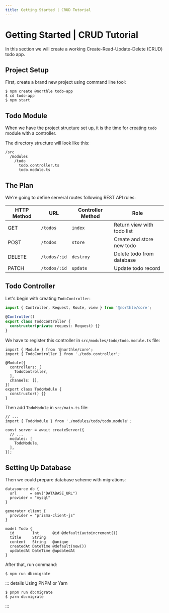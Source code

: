 ```yaml
---
title: Getting Started | CRUD Tutorial
---
```


# Getting Started | CRUD Tutorial

In this section we will create a working Create-Read-Update-Delete (CRUD) todo app.

## Project Setup

First, create a brand new project using command line tool:

```shell
$ npm create @northle todo-app
$ cd todo-app
$ npm start
```

## Todo Module

When we have the project structure set up, it is the time for creating `todo` module with a controller.

The directory structure will look like this:

```
/src
  /modules
    /todo
      todo.controller.ts
      todo.module.ts
```

## The Plan

We're going to define serveral routes following REST API rules:

| HTTP Method   | URL           | Controller Method  | Role                       |
| ------------- | ------------- | ------------------ | -------------------------- |
| GET           | `/todos`      | `index`            | Return view with todo list |
| POST          | `/todos`      | `store`            | Create and store new todo  |
| DELETE        | `/todos/:id`  | `destroy`          | Delete todo from database  |
| PATCH         | `/todos/:id`  | `update`           | Update todo record         |

## Todo Controller

Let's begin with creating `TodoController`:

```ts
import { Controller, Request, Route, view } from '@northle/core';

@Controller()
export class TodoController {
  constructor(private request: Request) {}
}
```

We have to register this controller in `src/modules/todo/todo.module.ts` file:

```ts{2,6}
import { Module } from '@northle/core';
import { TodoController } from './todo.controller';

@Module({
  controllers: [
    TodoController,
  ],
  channels: [],
})
export class TodoModule {
  constructor() {}
}
```

Then add `TodoModule` in `src/main.ts` file:

```ts{2,7}
// ...
import { TodoModule } from './modules/todo/todo.module';

const server = await createServer({
  // ...
  modules: [
    TodoModule,
  ],
});
```

## Setting Up Database

Then we could prepare database scheme with migrations:

```prisma{10-16}
datasource db {
  url      = env("DATABASE_URL")
  provider = "mysql"
}

generator client {
  provider = "prisma-client-js"
}

model Todo {
  id        Int      @id @default(autoincrement())
  title     String
  content   String   @unique
  createdAt DateTime @default(now())
  updatedAt DateTime @updatedAt
}
```

After that, run command:

```shell
$ npm run db:migrate
```

::: details Using PNPM or Yarn
```shell
$ pnpm run db:migrate
$ yarn db:migrate
```
:::
